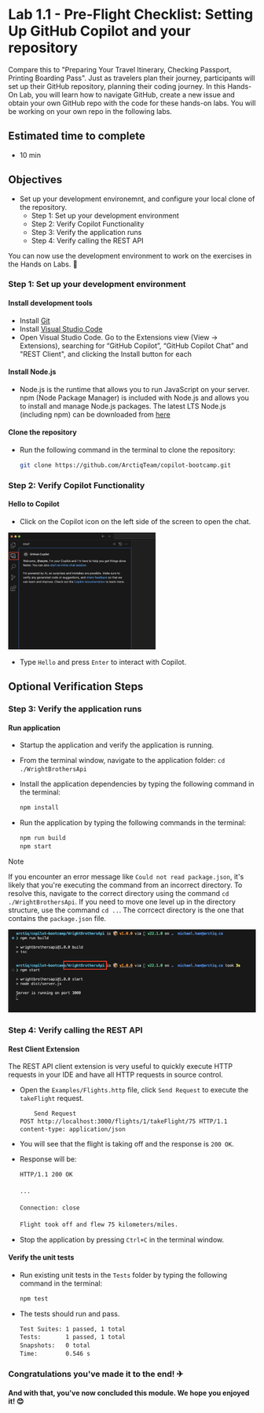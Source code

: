 # Lab 1.1 - Pre-Flight Checklist: Setting Up GitHub Copilot and your repository

Compare this to "Preparing Your Travel Itinerary, Checking Passport, Printing Boarding Pass". Just as travelers plan their journey, participants will set up their GitHub repository, planning their coding journey. In this Hands-On Lab, you will learn how to navigate GitHub, create a new issue and obtain your own GitHub repo with the code for these hands-on labs. You will be working on your own repo in the following labs.

## Estimated time to complete

- 10 min

## Objectives

- Set up your development environemnt, and configure your local clone of the repository.
    - Step 1: Set up your development environment
    - Step 2: Verify Copilot Functionality
    - Step 3: Verify the application runs
    - Step 4: Verify calling the REST API

You can now use the development environment to work on the exercises in the Hands on Labs. 🔨

### Step 1: Set up your development environment

#### Install development tools

- Install [Git](https://git-scm.com/downloads)
- Install [Visual Studio Code](https://code.visualstudio.com/download)
- Open Visual Studio Code. Go to the Extensions view (View -> Extensions), searching for “GitHub Copilot”, “GitHub Copilot Chat” and "REST Client", and clicking the Install button for each

#### Install Node.js

- Node.js is the runtime that allows you to run JavaScript on your server. npm (Node Package Manager) is included with Node.js and allows you to install and manage Node.js packages. The latest LTS Node.js (including npm) can be downloaded from [here](https://nodejs.org/en/download)

#### Clone the repository

- Run the following command in the terminal to clone the repository:

    ```sh
    git clone https://github.com/ArctiqTeam/copilot-bootcamp.git
    ```

### Step 2: Verify Copilot Functionality

#### Hello to Copilot

- Click on the Copilot icon on the left side of the screen to open the chat.

<img src="../../Images/Screenshot-ChatIcon.png" width="300">

- Type `Hello` and press `Enter` to interact with Copilot.

## Optional Verification Steps

### Step 3: Verify the application runs

#### Run application

- Startup the application and verify the application is running.
- From the terminal window, navigate to the application folder: `cd ./WrightBrothersApi`
- Install the application dependencies by typing the following command in the terminal:
    
    ```sh
    npm install
    ```

- Run the application by typing the following commands in the terminal:

    ```sh
    npm run build
    npm start
    ```

> [!NOTE]
> If you encounter an error message like `Could not read package.json`, it's likely that you're executing the command from an incorrect directory. To resolve this, navigate to the correct directory using the command `cd ./WrightBrothersApi`. If you need to move one level up in the directory structure, use the command `cd ..`. The corrcect directory is the one that contains the `package.json` file.

<img src="../../Images/Screenshot-Lab1.1-Run.png" width="600">

### Step 4: Verify calling the REST API

#### Rest Client Extension

The REST API client extension is very useful to quickly execute HTTP requests in your IDE and have all HTTP requests in source control.

- Open the `Examples/Flights.http` file, click `Send Request` to execute the `takeFlight` request.

    ```
        Send Request
    POST http://localhost:3000/flights/1/takeFlight/75 HTTP/1.1
    content-type: application/json
    ```

- You will see that the flight is taking off and the response is `200 OK`.

- Response will be:

    ```md
    HTTP/1.1 200 OK

    ...
    
    Connection: close

    Flight took off and flew 75 kilometers/miles.
    ```

- Stop the application by pressing `Ctrl+C` in the terminal window.

#### Verify the unit tests

- Run existing unit tests in the `Tests` folder by typing the following command in the terminal:

    ```sh
    npm test
    ```

- The tests should run and pass.

    ```sh
    Test Suites: 1 passed, 1 total
    Tests:       1 passed, 1 total
    Snapshots:   0 total
    Time:        0.546 s
    ```

### Congratulations you've made it to the end! &#9992;

#### And with that, you've now concluded this module. We hope you enjoyed it! &#x1F60A;
